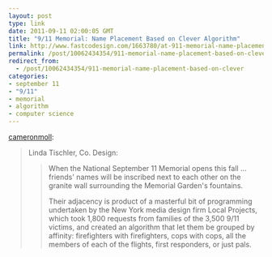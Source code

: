 ```yaml
---
layout: post
type: link
date: 2011-09-11 02:00:05 GMT
title: "9/11 Memorial: Name Placement Based on Clever Algorithm"
link: http://www.fastcodesign.com/1663780/at-911-memorial-name-placements-reflect-bonds-between-victims-thanks-to-algorithm
permalink: /post/10062434354/911-memorial-name-placement-based-on-clever
redirect_from: 
  - /post/10062434354/911-memorial-name-placement-based-on-clever
categories:
- september 11
- "9/11"
- memorial
- algorithm
- computer science
---
```

<p><a href="http://cameronmoll.tumblr.com/post/9955821790" class="tumblr_blog">cameronmoll</a>:</p>

<blockquote><p>Linda Tischler, Co. Design:</p>

<blockquote>
  <p>When the National September 11 Memorial opens this fall … friends' names will be inscribed next to each other on the granite wall surrounding the Memorial Garden's fountains.</p>
  
  <p>Their adjacency is product of a masterful bit of programming undertaken by the New York media design firm Local Projects, which took 1,800 requests from families of the 3,500 9/11 victims, and created an algorithm that let them be grouped by affinity: firefighters with firefighters, cops with cops, all the members of each of the flights, first responders, or just pals.</p>
</blockquote>
